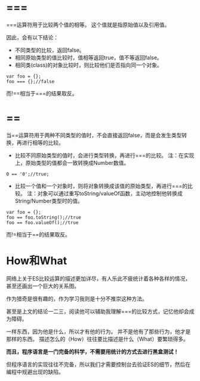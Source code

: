 # ===

===运算符用于比较两个值的相等。
这个值就是指原始值以及引用值。

因此，会有以下结论：

* 不同类型的比较，返回false。
* 相同原始类型的值比较时，值相等返回true，值不等返回false。
* 相同类(class)的对象比较时，则比较他们是否指向同一个对象。

~~~
var foo = {};
foo === {};//false
~~~

而!==相当于===的结果取反。

# ==

当==运算符用于两种不同类型的值时，不会直接返回false，而是会发生类型转换，再进行相等的比较。

* 比较不同原始类型的值时，会进行类型转换，再进行===的比较。
注：在实现上，原始类型的值都会一致转换成Number数值。

~~~
0 == '0';//true;
~~~

* 比较一个值和一个对象时，则将对象转换成该值的原始类型，再进行===的比较。
注：对象可以通过重写toString/valueOf函数，主动地控制他转换成String/Number类型时的值。

~~~
var foo = {};
foo == foo.toString();//true
foo == foo.valueOf();//true
~~~

而!=相当于==的结果取反。

# How和What

网络上关于ES比较运算的描述更加详尽，有人乐此不疲统计着各种各样的情况，甚至还画出一个巨大的关系图。

作为猎奇是很有趣的，作为学习我则是十分不推崇这种方法。

甚至是上文的结论一二三，阅读他可以辅助我理解===的比较方式，记忆他却会成为障碍。

一样东西，因为他是什么，所以才有他的行为。
并不是他有了那些行为，他才是那样的东西。
描述怎么的（How）往往要比描述是什么（What）要繁琐得多。

**而且，程序语言是一门完备的科学，不需要用统计的方式去进行黑盒测试！**

但程序语言的实现往往不完备，所以我们才需要控制台去验证ES的细节，然后在编程中规避出现的缺陷。
